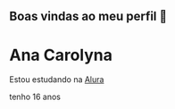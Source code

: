 ## Boas vindas ao meu perfil 💙
# Ana Carolyna 

Estou estudando na [Alura](https://www.alura.com.br/)

tenho 16 anos 
